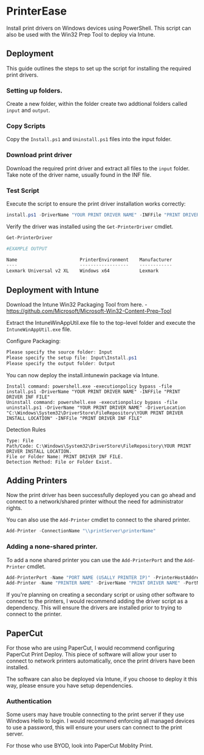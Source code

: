 # PrinterEase

Install print drivers on Windows devices using PowerShell. This script can also be used with the Win32 Prep Tool to deploy via Intune.

## Deployment
This guide outlines the steps to set up the script for installing the required print drivers.

### Setting up folders.

Create a new folder, within the folder create two addtional folders called `input` and `output`.

### Copy Scripts

Copy the `Install.ps1` and `Uninstall.ps1` files into the input folder.

### Download print driver

Download the required print driver and extract all files to the `input` folder.
Take note of the driver name, usually found in the INF file.

### Test Script

Execute the script to ensure the print driver installation works correctly:

```Powershell
install.ps1 -DriverName "YOUR PRINT DRIVER NAME" -INFFile "PRINT DRIVER INF FILE"
```
Verify the driver was installed using the ```Get-PrinterDriver``` cmdlet.
```Powershell
Get-PrinterDriver

#EXAMPLE OUTPUT

Name                       PrinterEnvironment    Manufacturer
----                       ------------------    ------------
Lexmark Universal v2 XL    Windows x64           Lexmark

```

## Deployment with Intune

Download the Intune Win32 Packaging Tool from here. - https://github.com/Microsoft/Microsoft-Win32-Content-Prep-Tool

Extract the IntuneWinAppUtil.exe file to the top-level folder and execute the ```IntuneWinAppUtil.exe``` file.

Configure Packaging:

```Powershell
Please specify the source folder: Input
Please specify the setup file: Input\Install.ps1
Please specify the output folder: Output
```
You can now deploy the install.intunewin package via Intune.

```Batch
Install command: powershell.exe -executionpolicy bypass -file install.ps1 -DriverName "YOUR PRINT DRIVER NAME" -INFFile "PRINT DRIVER INF FILE"
Uninstall command: powershell.exe -executionpolicy bypass -file uninstall.ps1 -DriverName "YOUR PRINT DRIVER NAME" -DriverLocation "C:\Windows\System32\DriverStore\FileRepository\YOUR PRINT DRIVER INSTALL LOCATION" -INFFile "PRINT DRIVER INF FILE"
```

Detection Rules

```
Type: File
Path/Code: C:\Windows\System32\DriverStore\FileRepository\YOUR PRINT DRIVER INSTALL LOCATION.
File or Folder Name: PRINT DRIVER INF FILE.
Detection Method: File or Folder Exist.
```

## Adding Printers

Now the print driver has been successfully deployed you can go ahead and connect to a network/shared printer without the need for administrator rights.

You can also use the ```Add-Printer``` cmdlet to connect to the shared printer.

```Powershell
Add-Printer -ConnectionName "\\printServer\printerName"
```

### Adding a none-shared printer. 

To add a none shared printer you can use the ```Add-PrinterPort``` and the ```Add-Printer``` cmdlet. 

```Powershell
Add-PrinterPort -Name "PORT NAME (USALLY PRINTER IP)" -PrinterHostAddress "PRINTER IP"
Add-Printer -Name "PRINTER NAME" -DriverName "PRINT DRIVER NAME" -PortName "YOUR PORT NAME"
```

If you're planning on creating a secondary script or using other software to connect to the printers, I would recommend adding the driver script as a dependency. This will ensure the drivers are installed prior to trying to connect to the printer.

## PaperCut

For those who are using PaperCut, I would recommend configuring PaperCut Print Deploy. This piece of software will allow your user to connect to network printers automatically, once the print drivers have been installed. 

The software can also be deployed via Intune, if you choose to deploy it this way, please ensure you have setup dependencies.

### Authentication

Some users may have trouble connecting to the print server if they use Windows Hello to login. I would recommend enforcing all managed devices to use a password, this will ensure your users can connect to the print server. 

For those who use BYOD, look into PaperCut Moblity Print.
